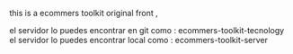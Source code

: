 this is a ecommers toolkit original front ,

el servidor lo puedes encontrar en git como : ecommers-toolkit-tecnology
el servidor lo puedes encontrar local como : ecommers-toolkit-server
